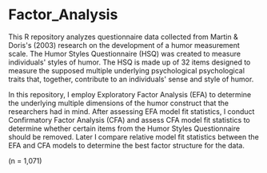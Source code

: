 # Factor_Analysis

This R repository analyzes questionnaire data collected from Martin & Doris's (2003) research on the development of a humor measurement scale. The Humor Styles Questionnaire (HSQ) was created to measure individuals' styles of humor. The HSQ is made up of 32 items designed to measure the supposed multiple underlying psychological psychological traits that, together, contribute to an individuals' sense and style of humor.

In this repository, I employ Exploratory Factor Analysis (EFA) to determine the underlying multiple dimensions of the humor construct that the researchers had in mind. After assessing EFA model fit statistics, I conduct Confirmatory Factor Analysis (CFA) and assess CFA model fit statistics to determine whether certain items from the Humor Styles Questionnaire should be removed. Later I compare relative model fit statistics between the EFA and CFA models to determine the best factor structure for the data.

(n = 1,071)
